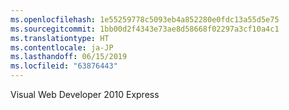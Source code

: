 ```yaml
---
ms.openlocfilehash: 1e55259778c5093eb4a852280e0fdc13a55d5e75
ms.sourcegitcommit: 1bb00d2f4343e73ae8d58668f02297a3cf10a4c1
ms.translationtype: HT
ms.contentlocale: ja-JP
ms.lasthandoff: 06/15/2019
ms.locfileid: "63876443"
---
```

Visual Web Developer 2010 Express